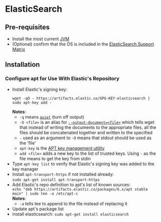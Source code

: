 ElasticSearch
=============

Pre-requisites
--------------

- Install the most current [JVM][link01]
- (Optional) confirm that the OS is included in the [ElasticSearch Support Matrix][link02]

Installation
------------
### Configure apt for Use With Elastic's Repository ###
- Install Elastic's signing key:  
  ```
  wget -qO - https://artifacts.elastic.co/GPG-KEY-elasticsearch | sudo apt-key add -
  ```
  **Notes**:
  - `-q` means [`quiet`][link03] (turn off output)
  - `-O <file>` is an alias for [`--output-document=<file>`][link04] which tells wget that instead of writing the documents to the 
    appropriate files, all the files should be concatenated together and written to the specified <file>
  - `-` used as an argument to `-O` means that stdout should be used as the 'file'
  - `apt-key` is the [APT key management utility][link05]
  - `add <file>` adds a new key to the list of trusted keys. Using `-` as the file means to get the key from stdin
- Type `apt-key list` to verify that Elastic's signing key was added to the key manager
- Install `apt-transport-https` if not installed already:  
  `sudo apt-get install apt-transport-https`
- Add Elastic's repo definition to apt's list of known sources:  
  `echo "deb https://artifacts.elastic.co/packages/6.x/apt stable main" | sudo tee -a /etc/apt-c`  
  **Notes**:  
  - `-a` tells tee to append to the file instead of replacing it
- Update apt's package list
- install elasticsearch:
  `sudo apt-get install elasticsearch`




[link01]: https://github.com/Crossroadsman/ServerAdmin/blob/master/java.md
[link02]: https://www.elastic.co/support/matrix
[link03]: https://www.gnu.org/software/wget/manual/html_node/Logging-and-Input-File-Options.html#Logging-and-Input-File-Options
[link04]: https://www.gnu.org/software/wget/manual/html_node/Download-Options.html#Download-Options
[link05]: https://www.systutorials.com/docs/linux/man/8-apt-key/
